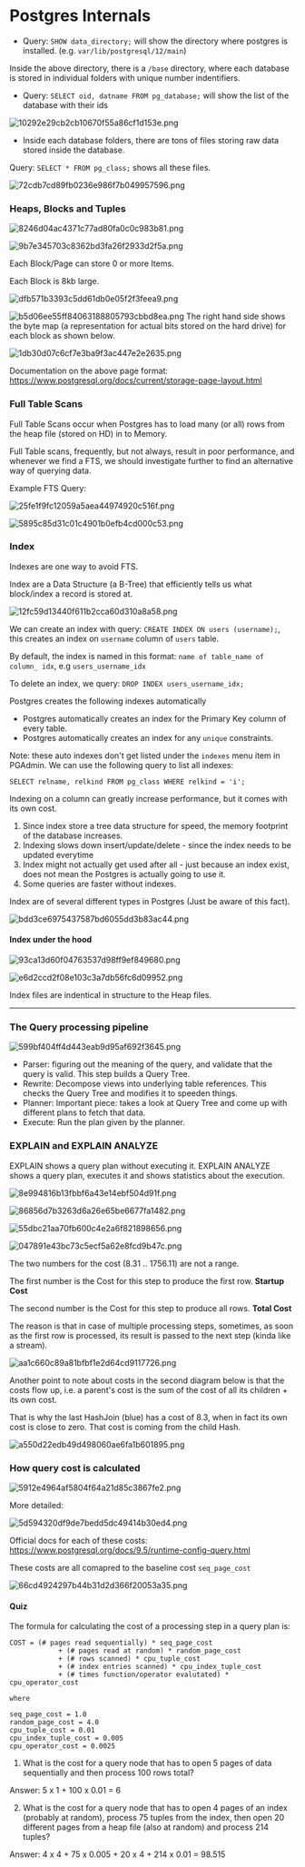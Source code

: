 # Postgres Internals


- Query: `SHOW data_directory;` will show the directory where postgres is installed. (e.g. `var/lib/postgresql/12/main`)

Inside the above directory, there is a `/base` directory, where each database is stored in individual folders with unique number indentifiers.

- Query: `SELECT oid, datname FROM pg_database;` will show the list of the database with their ids

![10292e29cb2cb10670f55a86cf1d153e.png](10292e29cb2cb10670f55a86cf1d153e.png)

- Inside each database folders, there are tons of files storing raw data stored inside the database.

Query: `SELECT * FROM pg_class;` shows all these files.

![72cdb7cd89fb0236e986f7b049957596.png](72cdb7cd89fb0236e986f7b049957596.png)


### Heaps, Blocks and Tuples

![8246d04ac4371c77ad80fa0c0c983b81.png](8246d04ac4371c77ad80fa0c0c983b81.png)

![9b7e345703c8362bd3fa26f2933d2f5a.png](9b7e345703c8362bd3fa26f2933d2f5a.png)

Each Block/Page can store 0 or more Items.

Each Block is 8kb large.

![dfb571b3393c5dd61db0e05f2f3feea9.png](dfb571b3393c5dd61db0e05f2f3feea9.png)


![b5d06ee55ff84063188805793cbbd8ea.png](b5d06ee55ff84063188805793cbbd8ea.png)
The right hand side shows the byte map (a representation for actual bits stored on the hard drive) for each block as shown below.

![1db30d07c6cf7e3ba9f3ac447e2e2635.png](1db30d07c6cf7e3ba9f3ac447e2e2635.png)

Documentation on the above page format: https://www.postgresql.org/docs/current/storage-page-layout.html

### Full Table Scans 

Full Table Scans occur when Postgres has to load many (or all) rows from the heap file (stored on HD) in to Memory. 

Full Table scans, frequently, but not always, result in poor performance, and whenever we find a FTS, we should investigate further to find an alternative way of querying data.

Example FTS Query:

![25fe1f9fc12059a5aea44974920c516f.png](25fe1f9fc12059a5aea44974920c516f.png)

![5895c85d31c01c4901b0efb4cd000c53.png](5895c85d31c01c4901b0efb4cd000c53.png)


### Index

Indexes are one way to avoid FTS.

Index are a Data Structure (a B-Tree) that efficiently tells us what block/index a record is stored at.

![12fc59d13440f611b2cca60d310a8a58.png](12fc59d13440f611b2cca60d310a8a58.png)

We can create an index with query: `CREATE INDEX ON users (username);`, this creates an index on `username` column of `users` table.

By default, the index is named in this format: `name of table_name of column_ idx`, e.g `users_username_idx`

To delete an index, we query: `DROP INDEX users_username_idx;`

Postgres creates the following indexes automatically
- Postgres automatically creates an index for the Primary Key column of every table.
- Postgres automatically creates an index for any `unique` constraints.

Note: these auto indexes don't get listed under the `indexes` menu item in PGAdmin. We can use the following query to list all indexes: 

`SELECT relname, relkind FROM pg_class WHERE relkind = 'i';`

Indexing on a column can greatly increase performance, but it comes with its own cost.

1. Since index store a tree data structure for speed, the memory footprint of the database increases. 
2. Indexing slows down insert/update/delete - since the index needs to be updated everytime
3. Index might not actually get used after all - just because an index exist, does not mean the Postgres is actually going to use it. 
4. Some queries are faster without indexes.

Index are of several different types in Postgres (Just be aware of this fact).

![bdd3ce6975437587bd6055dd3b83ac44.png](bdd3ce6975437587bd6055dd3b83ac44.png)


#### Index under the hood

![93ca13d60f04763537d98ff9ef849680.png](93ca13d60f04763537d98ff9ef849680.png)

![e6d2ccd2f08e103c3a7db56fc6d09952.png](e6d2ccd2f08e103c3a7db56fc6d09952.png)

Index files are indentical in structure to the Heap files.

---

### The Query processing pipeline


![599bf404ff4d443eab9d95af692f3645.png](599bf404ff4d443eab9d95af692f3645.png)

- Parser: figuring out the meaning of the query, and validate that the query is valid. This step builds a Query Tree.
- Rewrite: Decompose views into underlying table references. This checks the Query Tree and modifies it to speeden things.
- Planner: Important piece: takes a look at Query Tree and come up with different plans to fetch that data.
- Execute: Run the plan given by the planner.

### EXPLAIN and EXPLAIN ANALYZE

EXPLAIN shows a query plan without executing it.
EXPLAIN ANALYZE shows a query plan, executes it and shows statistics about the execution.

![8e994816b13fbbf6a43e14ebf504d91f.png](8e994816b13fbbf6a43e14ebf504d91f.png)


![86856d7b3263d6a26e65be6677fa1482.png](86856d7b3263d6a26e65be6677fa1482.png)

![55dbc21aa70fb600c4e2a6f821898656.png](55dbc21aa70fb600c4e2a6f821898656.png)

![047891e43bc73c5ecf5a62e8fcd9b47c.png](047891e43bc73c5ecf5a62e8fcd9b47c.png)

The two numbers for the cost (8.31 .. 1756.11) are not a range.

The first number is the Cost for this step to produce the first row. **Startup Cost**

The second number is the Cost for this step to produce all rows. **Total Cost**

The reason is that in case of multiple processing steps, sometimes, as soon as the first row is processed, its result is passed to the next step (kinda like a stream).


![aa1c660c89a81bfbf1e2d64cd9117726.png](aa1c660c89a81bfbf1e2d64cd9117726.png)


Another point to note about costs in the second diagram below is that the costs flow up, i.e. a parent's cost is the sum of the cost of all its children + its own cost.

That is why the last HashJoin (blue) has a cost of 8.3, when in fact its own cost is close to zero. That cost is coming from the child Hash.


![a550d22edb49d498060ae6fa1b601895.png](a550d22edb49d498060ae6fa1b601895.png)

### How query cost is calculated 

![5912e4964af5804f64a21d85c3867fe2.png](5912e4964af5804f64a21d85c3867fe2.png)

More detailed: 

![5d594320df9de7bedd5dc49414b30ed4.png](5d594320df9de7bedd5dc49414b30ed4.png)

Official docs for each of these costs: https://www.postgresql.org/docs/9.5/runtime-config-query.html

These costs are all comapred to the baseline cost `seq_page_cost`

![66cd4924297b44b31d2d366f20053a35.png](66cd4924297b44b31d2d366f20053a35.png)

#### Quiz 

The formula for calculating the cost of a processing step in a query plan is: 

```
COST = (# pages read sequentially) * seq_page_cost
            + (# pages read at random) * random_page_cost
            + (# rows scanned) * cpu_tuple_cost 
            + (# index entries scanned) * cpu_index_tuple_cost 
            + (# times function/operator evalutated) * cpu_operator_cost

where 

seq_page_cost = 1.0 
random_page_cost = 4.0 
cpu_tuple_cost = 0.01 
cpu_index_tuple_cost = 0.005 
cpu_operator_cost = 0.0025
```

1. What is the cost for a query node that has to open 5 pages of data sequentially and then process 100 rows total? 

Answer: 5 x 1 + 100 x 0.01 = 6

2. What is the cost for a query node that has to open 4 pages of an index (probably at random), process 75 tuples from the index, then open 20 different pages from a heap file (also at random) and process 214 tuples?

Answer: 4 x 4 + 75 x 0.005 + 20 x 4 + 214 x 0.01 = 98.515
